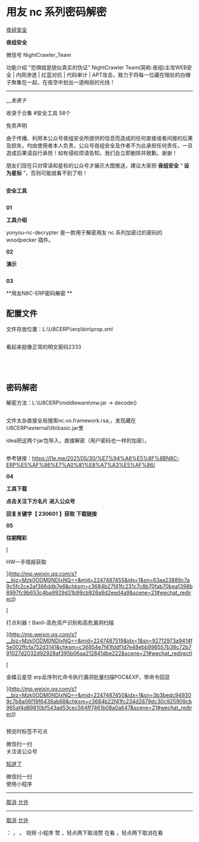 #  用友 nc 系列密码解密

[ 夜组安全 ](javascript:void\(0\);)

**夜组安全** ![]()

微信号 NightCrawler_Team

功能介绍 "恐惧就是貌似真实的伪证" NightCrawler Team(简称:夜组)主攻WEB安全 | 内网渗透 | 红蓝对抗 | 代码审计 |
APT攻击，致力于将每一位藏在暗处的白帽子聚集在一起，在夜空中划出一道绚丽的光线！

____

___发表于_

收录于合集 #安全工具 58个

免责声明

由于传播、利用本公众号夜组安全所提供的信息而造成的任何直接或者间接的后果及损失，均由使用者本人负责，公众号夜组安全及作者不为此承担任何责任，一旦造成后果请自行承担！如有侵权烦请告知，我们会立即删除并致歉。谢谢！

朋友们现在只对常读和星标的公众号才展示大图推送，建议大家把 **夜组安全** “ **设为星标** ”，否则可能就看不到了啦！

![]()![]()

 **安全工具**

![]()![]()

 **01**

 **工具介绍**

yonyou-nc-decrypter 是一款用于解密用友 nc 系列加密过的密码的 woodpecker 插件。

 **02**

 **演示**

![]()

  

 **03**

 **用友N8C-ERP密码解密  **

##  **配置文件** ‍‍‍

文件存放位置：L:\U8CERP\ierp\bin\prop.xml

![]()

‍看起来挺像正常的明文密码2333

## ‍‍‍‍‍‍‍‍‍

##  **密码解密**

解密方法：L:\U8CERP\middleware\mw.jar  -> decode()

![]()

文件太杂直接全局搜索nc.vo.framework.rsa;，发现藏在U8CERP\external\lib\basic.jar里

idea把这两个jar包导入，直接解密（用户密码也一样的加密）。

![]()

  
  
参考链接：https://l1e.me/2021/05/30/%E7%94%A8%E5%8F%8BN8C-ERP%E5%AF%86%E7%A0%81%E8%A7%A3%E5%AF%86/

 **04**

 **工具下载**

 **点击关注下方名片** **进入公众号**

 **回复关键字【 230601** **】获取** **下载链接**

  

 **05**

 **往期精彩**

[ ![]()

HW一手情报获取

](http://mp.weixin.qq.com/s?__biz=Mzk0ODM0NDIxNQ==&mid=2247487455&idx=1&sn=63aa23889c7a9c5fc2ce2af366ddb7e6&chksm=c3684b27f41fc231c7c8b70fab70bea1398b8997fc9b653c4ba9929d31b99cb926a9d2eed4a9&scene=21#wechat_redirect)

  

[ ![]()

打点利器！Banli-高危资产识别和高危漏洞扫描

](http://mp.weixin.qq.com/s?__biz=Mzk0ODM0NDIxNQ==&mid=2247487519&idx=1&sn=92712973a9414f5e002ffcfa752d3141&chksm=c36854e7f41fddf1d7e48ebb998557b38c72b791027d2032d92928af395b06aa212841dbe222&scene=21#wechat_redirect)

  

[ ![]()

金蝶云星空 erp反序列化命令执行漏洞批量扫描POC&EXP，带命令回显

](http://mp.weixin.qq.com/s?__biz=Mzk0ODM0NDIxNQ==&mid=2247487450&idx=1&sn=3b3bedc949309c7b8a06f19f6438ab68&chksm=c3684b22f41fc234d2879dc30c925909cb965af4d89810bf543ad53cec564ff7461b08a0a647&scene=21#wechat_redirect)

![]()  

预览时标签不可点

微信扫一扫  
关注该公众号

[知道了](javascript:;)

微信扫一扫  
使用小程序

****

[取消](javascript:void\(0\);) [允许](javascript:void\(0\);)

****

[取消](javascript:void\(0\);) [允许](javascript:void\(0\);)

： ， 。   视频 小程序 赞 ，轻点两下取消赞 在看 ，轻点两下取消在看

